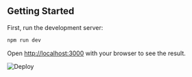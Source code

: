 ## Getting Started

First, run the development server:

```bash
npm run dev
```

Open [http://localhost:3000](http://localhost:3000) with your browser to see the result.

<img src="https://res.cloudinary.com/dovavvnjx/image/upload/v1677209630/Captura_de_pantalla_2023-02-23_223310_x7ceo3.png" alt="Deploy" />
